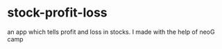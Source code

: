 # stock-profit-loss
an app which tells profit and loss in stocks. I made with the help of neoG camp
